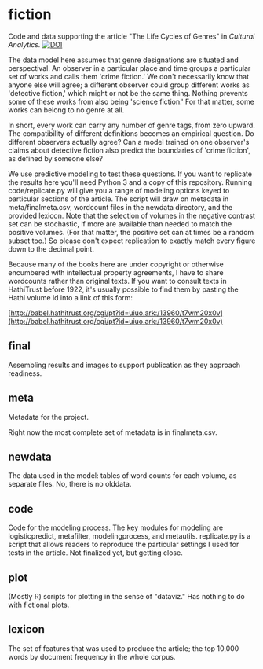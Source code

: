 fiction
=======

Code and data supporting the article "The Life Cycles of Genres" in _Cultural Analytics._ 
[![DOI](https://zenodo.org/badge/19804/tedunderwood/fiction.svg)](https://zenodo.org/badge/latestdoi/19804/tedunderwood/fiction)

The data model here assumes that genre designations are situated and perspectival. An observer in a particular place and time groups a particular set of works and calls them 'crime fiction.' We don't necessarily know that anyone else will agree; a different observer could group different works as 'detective fiction,' which might or not be the same thing. Nothing prevents some of these works from also being 'science fiction.' For that matter, some works can belong to no genre at all.

In short, every work can carry any number of genre tags, from zero upward. The compatibility of different definitions becomes an empirical question. Do different observers actually agree? Can a model trained on one observer's claims about detective fiction also predict the boundaries of 'crime fiction', as defined by someone else?

We use predictive modeling to test these questions. If you want to replicate the results here you'll need Python 3 and a copy of this repository. Running code/replicate.py will give you a range of modeling options keyed to particular sections of the article. The script will draw on metadata in meta/finalmeta.csv, wordcount files in the newdata directory, and the provided lexicon. Note that the selection of volumes in the negative contrast set can be stochastic, if more are available than needed to match the positive volumes. (For that matter, the positive set can at times be a random subset too.) So please don't expect replication to exactly match every figure down to the decimal point.

Because many of the books here are under copyright or otherwise encumbered with intellectual property agreements, I have to share wordcounts rather than original texts. If you want to consult texts in HathiTrust before 1922, it's usually possible to find them by pasting the Hathi volume id into a link of this form:

[http://babel.hathitrust.org/cgi/pt?id=uiuo.ark:/13960/t7wm20x0v](http://babel.hathitrust.org/cgi/pt?id=uiuo.ark:/13960/t7wm20x0v)

final
----
Assembling results and images to support publication as they approach readiness.

meta
----
Metadata for the project.

Right now the most complete set of metadata is in finalmeta.csv. 

newdata
----
The data used in the model: tables of word counts for each volume, as separate files. No, there is no olddata.

code
----
Code for the modeling process. The key modules for modeling are logisticpredict, metafilter, modelingprocess, and metautils. replicate.py is a script that allows readers to reproduce the particular settings I used for tests in the article. Not finalized yet, but getting close.

plot
----
(Mostly R) scripts for plotting in the sense of "dataviz." Has nothing to do with fictional plots.

lexicon
-------
The set of features that was used to produce the article; the top 10,000 words by document frequency in the whole corpus.

